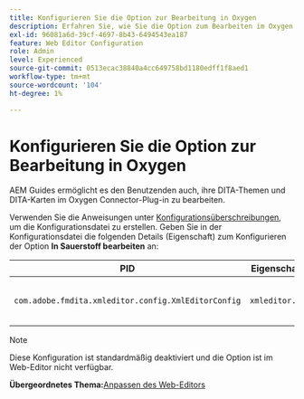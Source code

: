 ```yaml
---
title: Konfigurieren Sie die Option zur Bearbeitung in Oxygen
description: Erfahren Sie, wie Sie die Option zum Bearbeiten im Oxygen Connector-Plug-in konfigurieren.
exl-id: 96081a6d-39cf-4697-8b43-6494543ea187
feature: Web Editor Configuration
role: Admin
level: Experienced
source-git-commit: 0513ecac38840a4cc649758bd1180edff1f8aed1
workflow-type: tm+mt
source-wordcount: '104'
ht-degree: 1%

---
```


# Konfigurieren Sie die Option zur Bearbeitung in Oxygen

AEM Guides ermöglicht es den Benutzenden auch, ihre DITA-Themen und DITA-Karten im Oxygen Connector-Plug-in zu bearbeiten.

Verwenden Sie die Anweisungen unter [Konfigurationsüberschreibungen](download-install-additional-config-override.md#), um die Konfigurationsdatei zu erstellen. Geben Sie in der Konfigurationsdatei die folgenden Details (Eigenschaft) zum Konfigurieren der Option **In Sauerstoff bearbeiten** an:



| PID | Eigenschaftsschlüssel | Eigenschaftswert |
|---|------------|--------------|
| `com.adobe.fmdita.xmleditor.config.XmlEditorConfig` | `xmleditor.editinoxygen` | Boolescher Wert \(true/false\). **Standardwert**: false |

>[!NOTE]
>
> Diese Konfiguration ist standardmäßig deaktiviert und die Option ist im Web-Editor nicht verfügbar.

**Übergeordnetes Thema:**&#x200B;[ Anpassen des Web-Editors](conf-web-editor.md)

